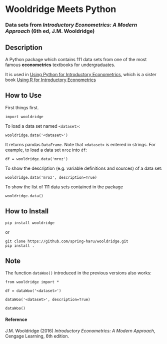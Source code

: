 # Wooldridge Meets Python
### Data sets from _Introductory Econometrics: A Modern Approach_ (6th ed, J.M. Wooldridge)

## Description
A Python package which contains 111 data sets from one of the most famous **econometrics** textbooks for undergraduates.

It is used in [Using Python for Introductory Econometrics](http://www.urfie.net), which is a sister book [Using R for Introductory Econometrics](http://www.urfie.net)

## How to Use
First things first.
```
import wooldridge
```
To load a data set named `<dataset>`:
```
wooldridge.data('<dataset>')
```
It returns pandas `DataFrame`. Note that `<dataset>` is entered in strings. For example, to load a data set `mroz` into `df`:
```
df = wooldridge.data('mroz')
```
To show the description (e.g. variable definitions and sources) of a data set:
```
wooldridge.data('mroz', description=True)
```
To show the list of 111 data sets contained in the package
```
wooldridge.data()
```

## How to Install
```
pip install wooldridge
```
or
```
git clone https://github.com/spring-haru/wooldridge.git
pip install .
```

## Note
The function `dataWoo()` introduced in the previous versions also works:
```
from wooldridge import *

df = dataWoo('<dataset>')

dataWoo('<dataset>', description=True)

dataWoo()
```

#### Reference
J.M. Wooldridge (2016) _Introductory Econometrics: A Modern Approach_, Cengage Learning, 6th edition.
